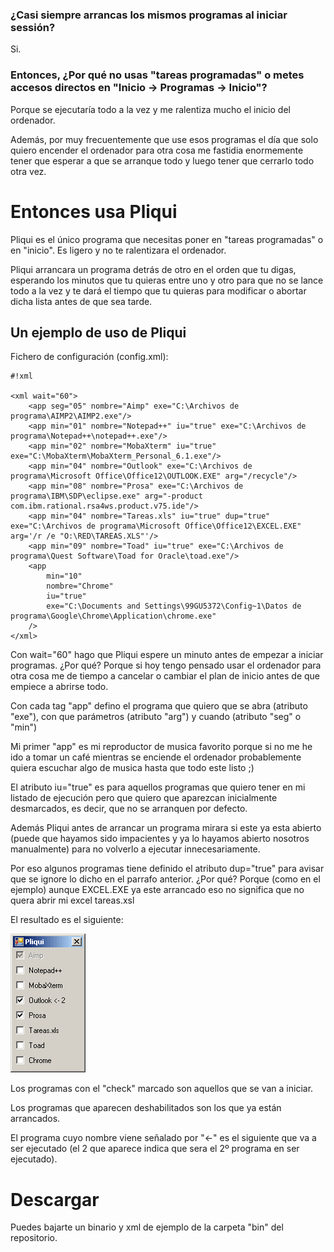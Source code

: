 ### ¿Casi siempre arrancas los mismos programas al iniciar sessión?

Si.

### Entonces, ¿Por qué no usas "tareas programadas" o metes accesos directos en "Inicio -> Programas -> Inicio"?

Porque se ejecutaría todo a la vez y me ralentiza mucho el inicio del ordenador.

Además, por muy frecuentemente que use esos programas el día que solo quiero encender el ordenador para otra cosa me fastidia enormemente tener que esperar a que se arranque todo y luego tener que cerrarlo todo otra vez.

# Entonces usa Pliqui

Pliqui es el único programa que necesitas poner en "tareas programadas" o en "inicio". Es ligero y no te ralentizara el ordenador.

Pliqui arrancara un programa detrás de otro en el orden que tu digas, esperando los minutos que tu quieras entre uno y otro para que no se lance todo a la vez y te dará el tiempo que tu quieras para modificar o abortar dicha lista antes de que sea tarde.

## Un ejemplo de uso de Pliqui

Fichero de configuración (config.xml):
```
#!xml

<xml wait="60">
	<app seg="05" nombre="Aimp" exe="C:\Archivos de programa\AIMP2\AIMP2.exe"/>
	<app min="01" nombre="Notepad++" iu="true" exe="C:\Archivos de programa\Notepad++\notepad++.exe"/>
	<app min="02" nombre="MobaXterm" iu="true" exe="C:\MobaXterm\MobaXterm_Personal_6.1.exe"/>
	<app min="04" nombre="Outlook" exe="C:\Archivos de programa\Microsoft Office\Office12\OUTLOOK.EXE" arg="/recycle"/>
	<app min="08" nombre="Prosa" exe="C:\Archivos de programa\IBM\SDP\eclipse.exe" arg="-product com.ibm.rational.rsa4ws.product.v75.ide"/>
	<app min="04" nombre="Tareas.xls" iu="true" dup="true" exe="C:\Archivos de programa\Microsoft Office\Office12\EXCEL.EXE" arg='/r /e "O:\RED\TAREAS.XLS"'/>
	<app min="09" nombre="Toad" iu="true" exe="C:\Archivos de programa\Quest Software\Toad for Oracle\toad.exe"/>
	<app 
		min="10" 
		nombre="Chrome" 
		iu="true"
		exe="C:\Documents and Settings\99GU5372\Config~1\Datos de programa\Google\Chrome\Application\chrome.exe" 
	/>
</xml>
```

Con wait="60" hago que Pliqui espere un minuto antes de empezar a iniciar programas. ¿Por qué? Porque si hoy tengo pensado usar el ordenador para otra cosa me de tiempo a cancelar o cambiar el plan de inicio antes de que empiece a abrirse todo.

Con cada tag "app" defino el programa que quiero que se abra (atributo "exe"), con que parámetros (atributo "arg") y cuando (atributo "seg" o "min")

Mi primer "app" es mi reproductor de musica favorito porque si no me he ido a tomar un café mientras se enciende el ordenador probablemente quiera escuchar algo de musica hasta que todo este listo ;)

El atributo iu="true" es para aquellos programas que quiero tener en mi listado de ejecución pero que quiero que aparezcan inicialmente desmarcados, es decir, que no se arranquen por defecto.

Además Pliqui antes de arrancar un programa mirara si este ya esta abierto (puede que hayamos sido impacientes y ya lo hayamos abierto nosotros manualmente) para no volverlo a ejecutar innecesariamente.

Por eso algunos programas tiene definido el atributo dup="true" para avisar que se ignore lo dicho en el parrafo anterior. ¿Por qué? Porque (como en el ejemplo) aunque EXCEL.EXE ya este arrancado eso no significa que no quera abrir mi excel tareas.xsl

El resultado es el siguiente:

![img/pliqui.png](img/pliqui.png)

Los programas con el "check" marcado son aquellos que se van a iniciar.

Los programas que aparecen deshabilitados son los que ya están arrancados.

El programa cuyo nombre viene señalado por "<-" es el siguiente que va a ser ejecutado (el 2 que aparece indica que sera el 2º programa en ser ejecutado).

# Descargar

Puedes bajarte un binario y xml de ejemplo de la carpeta "bin" del repositorio.
